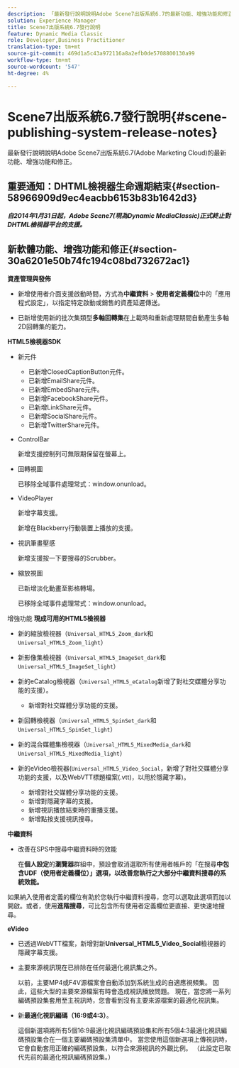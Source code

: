 ```yaml
---
description: 「最新發行說明說明Adobe Scene7出版系統6.7的最新功能、增強功能和修正，這是Adobe Marketing CloudAdobe Experience Manager解決方案的一部分。」
solution: Experience Manager
title: Scene7出版系統6.7發行說明
feature: Dynamic Media Classic
role: Developer,Business Practitioner
translation-type: tm+mt
source-git-commit: 469d1a5c43a972116a8a2efb0de5708800130a99
workflow-type: tm+mt
source-wordcount: '547'
ht-degree: 4%

---
```



# Scene7出版系統6.7發行說明{#scene-publishing-system-release-notes}

最新發行說明說明Adobe Scene7出版系統6.7(Adobe Marketing Cloud)的最新功能、增強功能和修正。

## 重要通知：DHTML檢視器生命週期結束{#section-58966909d9ec4eacbb6153b83b1642d3}

***自2014年1月31日起，Adobe Scene7(現為Dynamic MediaClassic)正式終止對DHTML檢視器平台的支援。***

## 新軟體功能、增強功能和修正{#section-30a6201e50b74fc194c08bd732672ac1}

**資產管理與發佈**

* 新增使用者介面支援啟動時間，方式為&#x200B;**中繼資料** > **使用者定義欄位**&#x200B;中的「應用程式設定」，以指定特定啟動或銷售的資產延遲傳送。

<!--   [More information](http://help.adobe.com/en_US/scene7/using/WS08F62297-36A5-4c35-9D4E-5BE38C41D39C.html). -->

* 已新增使用新的批次集類型&#x200B;**多軸回轉集**&#x200B;在上載時和重新處理期間自動產生多軸2D回轉集的能力。

<!--   [More information](http://help.adobe.com/en_US/scene7/using/WSf6ef983f54a76485-20cc30b112624e7b244-7fff.html). -->

**HTML5檢視器SDK**

<!-- The *Adobe Scene7 HTML5 Viewers SDK* is available as part of the SDK download from Adobe Developer Connection.

[More information](http://help.adobe.com/en_US/scene7/using/WSd4272150f67705c11b002eec12fcba4dee6-8000.html). -->

* 新元件

   * 已新增ClosedCaptionButton元件。
   * 已新增EmailShare元件。
   * 已新增EmbedShare元件。
   * 已新增FacebookShare元件。
   * 已新增LinkShare元件。
   * 已新增SocialShare元件。
   * 已新增TwitterShare元件。

* ControlBar

   新增支援控制列可無限期保留在螢幕上。

* 回轉視圖

   已移除全域事件處理常式：window.onunload。

* VideoPlayer

   新增字幕支援。

   新增在Blackberry行動裝置上播放的支援。

* 視訊筆畫壓感

   新增支援按一下要搜尋的Scrubber。

* 縮放視圖

   已新增淡化動畫至影格轉場。

   已移除全域事件處理常式：window.onunload。

增強功能
**現成可用的HTML5檢視器**

* 新的縮放檢視器（`Universal_HTML5_Zoom_dark`和`Universal_HTML5_Zoom_light`）
* 新影像集檢視器（`Universal_HTML5_ImageSet_dark`和`Universal_HTML5_ImageSet_light`）
* 新的eCatalog檢視器（`Universal_HTML5_eCatalog`新增了對社交媒體分享功能的支援）。

   * 新增對社交媒體分享功能的支援。

* 新回轉檢視器（`Universal_HTML5_SpinSet_dark`和`Universal_HTML5_SpinSet_light`）

* 新的混合媒體集檢視器（`Universal_HTML5_MixedMedia_dark`和`Universal_HTML5_MixedMedia_light`）
* 新的eVideo檢視器(`Universal_HTML5_Video_Social`，新增了對社交媒體分享功能的支援，以及WebVTT標題檔案(.vtt)，以用於隱藏字幕)。

   * 新增對社交媒體分享功能的支援。
   * 新增對隱藏字幕的支援。
   * 新增視訊播放結束時的重播支援。
   * 新增點按支援視訊搜尋。

<!-- [Viewer preset compatibility matrix](http://help.adobe.com/en_US/scene7/using/WS6E593DEA-7D81-4cd6-84B0-85E8BB274176.html).

[Adding captions to eVideo](http://help.adobe.com/en_US/scene7/using/WS98ca2e6790647c06-6f6f53e137b959f094-8000.html). -->
**中繼資料**

* 改善在SPS中搜尋中繼資料時的效能

   在&#x200B;**個人設定**&#x200B;的&#x200B;**瀏覽器**&#x200B;群組中，預設會取消選取所有使用者帳戶的「在搜尋&#x200B;**中包含UDF（使用者定義欄位）」選項，以改善您執行之大部分中繼資料搜尋的系統效能。**

<!--   [Personal Setup](http://help.adobe.com/en_US/scene7/using/WSCAAE9C8A-F172-43a8-B134-6163E7C80218.html). -->

如果納入使用者定義的欄位有助於您執行中繼資料搜尋，您可以選取此選項而加以開啟。或者，使用&#x200B;**進階搜尋**，可比包含所有使用者定義欄位更直接、更快速地搜尋。

<!--   [Advanced search](http://help.adobe.com/en_US/scene7/using/WS259993e42159a215-1c6a66df1265272619e-7ff5.html). -->

**eVideo**

* 已透過WebVTT檔案，新增對新&#x200B;**Universal_HTML5_Video_Social**&#x200B;檢視器的隱藏字幕支援。

<!--   [Adding captions to eVideo](http://help.stage.adobe.com/en_US/scene7/using/WS98ca2e6790647c06-6f6f53e137b959f094-8000.html). -->

* 主要來源視訊現在已排除在任何最適化視訊集之外。

   以前，主要MP4或F4V源檔案會自動添加到系統生成的自適應視頻集。 因此，這些大型的主要來源檔案有時會造成視訊播放問題。 現在，當您將一系列編碼預設集套用至主視訊時，您會看到沒有主要來源檔案的最適化視訊集。

* 新&#x200B;**最適化視訊編碼（16:9或4:3）**。

   這個新選項將所有5個16:9最適化視訊編碼預設集和所有5個4:3最適化視訊編碼預設集合在一個主要編碼預設集清單中。 當您使用這個新選項上傳視訊時，它會自動套用正確的編碼預設集，以符合來源視訊的外觀比例。 （此設定已取代先前的最適化視訊編碼預設集。）

<!--   [More information](http://help.stage.adobe.com/en_US/scene7/using/WSE86ACF2B-BD50-4c48-A1D7-9CD4405B62D0.html). -->

